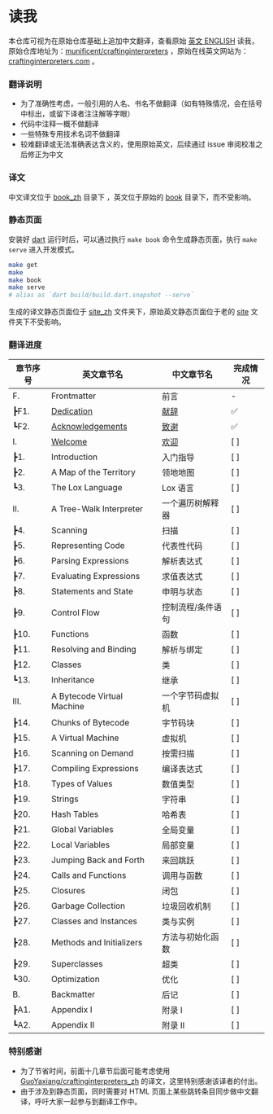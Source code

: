 # 读我

本仓库可视为在原始仓库基础上追加中文翻译，查看原始 [英文 ENGLISH](./original_README.md) 读我，原始仓库地址为：[munificent/craftinginterpreters](https://github.com/munificent/craftinginterpreters) ，原始在线英文网站为：[craftinginterpreters.com](https://www.craftinginterpreters.com/) 。

### 翻译说明

- 为了准确性考虑，一般引用的人名、书名不做翻译（如有特殊情况，会在括号中标出，或留下译者注注解等字眼）
- 代码中注释一概不做翻译
- 一些特殊专用技术名词不做翻译
- 较难翻译或无法准确表达含义的，使用原始英文，后续通过 issue 审阅校准之后修正为中文

### 译文

中文译文位于 [book_zh](./book_zh/) 目录下 ，英文位于原始的 [book](./book/) 目录下，而不受影响。

### 静态页面

安装好 [dart](https://dart.dev/get-dart) 运行时后，可以通过执行 `make book` 命令生成静态页面，执行 `make serve` 进入开发模式。

```bash
make get
make
make book 
make serve 
# alias as `dart build/build.dart.snapshot --serve`
```

生成的译文静态页面位于 [site_zh](./site_zh/) 文件夹下，原始英文静态页面位于老的 [site](./site/) 文件夹下不受影响。

### 翻译进度

| 章节序号 | 英文章节名 | 中文章节名 | 完成情况 |
| ---- | ----- | ------- | ------- |
| F. | Frontmatter | 前言 | - |
|  ┣F1. | [Dedication](https://craftinginterpreters.com/dedication.html) | [献辞](https://craftinginterpreters-zh.vercel.app/dedication.html) | ✅ |
|  ┗F2. | [Acknowledgements](https://craftinginterpreters.com/acknowledgements.html) | [致谢](https://craftinginterpreters-zh.vercel.app/acknowledgements.html) | ✅ |
| I. | [Welcome](https://craftinginterpreters.com/welcome.html) | [欢迎](https://craftinginterpreters-zh.vercel.app/welcome.html) | [ ] |
|  ┣1. | Introduction | 入门指导 | [ ] |
|  ┣2. | A Map of the Territory | 领地地图 | [ ] |
|  ┗3. | The Lox Language | Lox 语言 | [ ] |
| II. | A Tree-Walk Interpreter | 一个遍历树解释器 | [ ] |
|  ┣4. | Scanning | 扫描 | [ ] |
|  ┣5. | Representing Code | 代表性代码 | [ ] |
|  ┣6. | Parsing Expressions | 解析表达式  | [ ] |
|  ┣7. | Evaluating Expressions | 求值表达式 | [ ] |
|  ┣8. | Statements and State | 申明与状态 | [ ] |
|  ┣9. | Control Flow | 控制流程/条件语句 | [ ] |
|  ┣10. | Functions | 函数 | [ ] |
|  ┣11. | Resolving and Binding | 解析与绑定 | [ ] |
|  ┣12. | Classes | 类 | [ ] |
|  ┗13. | Inheritance | 继承 | [ ] |
|  III. | A Bytecode Virtual Machine | 一个字节码虚拟机 | [ ] |
|  ┣14. | Chunks of Bytecode | 字节码块 | [ ] |
|  ┣15. | A Virtual Machine | 虚拟机 | [ ] |
|  ┣16. | Scanning on Demand | 按需扫描 | [ ] |
|  ┣17. | Compiling Expressions | 编译表达式 | [ ] |
|  ┣18. | Types of Values | 数值类型 | [ ] |
|  ┣19. | Strings | 字符串 | [ ] |
|  ┣20. | Hash Tables | 哈希表 | [ ] |
|  ┣21. | Global Variables | 全局变量 | [ ] |
|  ┣22. | Local Variables | 局部变量 | [ ] |
|  ┣23. | Jumping Back and Forth | 来回跳跃 | [ ] |
|  ┣24. | Calls and Functions | 调用与函数 | [ ] |
|  ┣25. | Closures | 闭包 | [ ] |
|  ┣26. | Garbage Collection | 垃圾回收机制 | [ ] |
|  ┣27. | Classes and Instances | 类与实例 | [ ] |
|  ┣28. | Methods and Initializers | 方法与初始化函数 | [ ] |
|  ┣29. | Superclasses | 超类 | [ ] |
|  ┗30. | Optimization | 优化 | [ ] |
| B. | Backmatter | 后记 | [ ] |
|  ┣A1. | Appendix I | 附录 I | [ ] |
|  ┗A2. | Appendix II | 附录 II | [ ] |

### 特别感谢

- 为了节省时间，前面十几章节后面可能考虑使用 [GuoYaxiang/craftinginterpreters_zh](https://github.com/GuoYaxiang/craftinginterpreters_zh) 的译文，这里特别感谢该译者的付出。
- 由于涉及到静态页面，同时需要对 HTML 页面上某些跳转条目同步做中文翻译，呼吁大家一起参与到翻译工作中。
